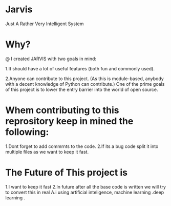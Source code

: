 # Jarvis
Just A Rather Very Intelligent System

# Why?

@ I created JARVIS with two goals in mind:

1.It should have a lot of useful features (both fun and commonly used).

2.Anyone can contribute to this project. (As this is module-based, anybody with a decent knowledge of Python can contribute.) One of the prime goals of this project is to lower the entry barrier into the world of open source.

# Whem contributing to this reprository keep in mined the following:

1.Dont forget to add commrnts to the code.
2.If its a bug code split it into multiple files as we want to keep it fast.

# The Future of This project is 

1.I want to keep it fast
2.In future after all the base code is written we will try to convert this in real A.i using artificial inteligence, machine learning .deep learning .
